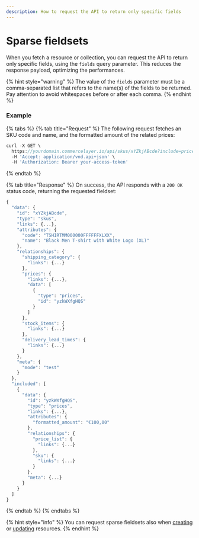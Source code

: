 ```yaml
---
description: How to request the API to return only specific fields
---
```


# Sparse fieldsets

When you fetch a resource or collection, you can request the API to return only specific fields, using the `fields` query parameter. This reduces the response payload, optimizing the performances.

{% hint style="warning" %}
The value of the `fields` parameter must be a comma-separated list that refers to the name\(s\) of the fields to be returned. Pay attention to avoid whitespaces before or after each comma.
{% endhint %}

### Example

{% tabs %}
{% tab title="Request" %}
The following request fetches an SKU code and name, and the formatted amount of the related prices:

```javascript
curl -X GET \
  https://yourdomain.commercelayer.io/api/skus/xYZkjABcde?include=prices&fields[skus]=code,name&fields[prices]=formatted_amount \
  -H 'Accept: application/vnd.api+json' \
  -H 'Authorization: Bearer your-access-token'
```
{% endtab %}

{% tab title="Response" %}
On success, the API responds with a `200 OK` status code, returning the requested fieldset: 

```javascript
{
  "data": {
    "id": "xYZkjABcde",
    "type": "skus",
    "links": {...},
    "attributes": {
      "code": "TSHIRTMM000000FFFFFFXLXX",
      "name": "Black Men T-shirt with White Logo (XL)"
    },
    "relationships": {
      "shipping_category": {
        "links": {...}
      },
      "prices": {
        "links": {...},
        "data": [
          {
            "type": "prices",
            "id": "yzkWXfgHQS"
          }
        ]
      },
      "stock_items": {
        "links": {...}
      },
      "delivery_lead_times": {
        "links": {...}
      }
    },
    "meta": {
      "mode": "test"
    }
  },
  "included": [
    {
      "data": {
        "id": "yzkWXfgHQS",
        "type": "prices",
        "links": {...},
        "attributes": {
          "formatted_amount": "€100,00"
        },
        "relationships": {
          "price_list": {
            "links": {...}
          },
          "sku": {
            "links": {...}
          }
        },
        "meta": {...}
      }
    }
  ]
}
```
{% endtab %}
{% endtabs %}

{% hint style="info" %}
You can request sparse fieldsets also when [creating](creating-resources.md) or [updating](updating-resources.md) resources.
{% endhint %}

